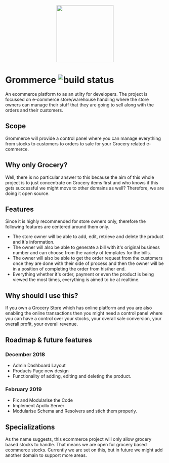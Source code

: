 <div align="center">
  <img src="https://github.com/Grommerce/grommerce-frontend/blob/development/assets/grommerce-logo.svg" height="180" width="180" />
</div>

# Grommerce ![build status](https://travis-ci.org/Grommerce/grommerce-frontend.svg?branch=development)

An ecommerce platform to as an utlity for developers. The project is focussed on e-commerce store/warehouse handling where the store owners can manage their stuff that they are going to sell along with the orders and their customers.

## Scope

Grommerce will provide a control panel where you can manage everything from stocks to customers to orders to sale for your Grocery related e-commerce.

## Why only Grocery?

Well, there is no particular answer to this because the aim of this whole project is to just concentrate on Grocery items first and who knows if this gets successful we might move to other domains as well? Therefore, we are doing it open source.

## Features

Since it is highly recommended for store owners only, therefore the following features are centered around them only.

- The store owner will be able to add, edit, retrieve and delete the product and it's information.
- The owner will also be able to generate a bill with it's original business number and can choose from the variety of templates for the bills.
- The owner will also be able to get the order request from the customers once they are done with their side of process and then the owner will be in a position of completing the order from his/her end.
- Everything whether it's order, payment or even the product is being viewed the most times, everything is aimed to be at realtime.

## Why should I use this?

If you own a Grocery Store which has online platform and you are also enabling the online transactions then you might need a control panel where you can have a control over your stocks, your overall sale conversion, your overall profit, your overall revenue.

## Roadmap & future features

### December 2018

- Admin Dashboard Layout
- Products Page new design
- Functionality of adding, editing and deleting the product.

### February 2019

- Fix and Modularise the Code
- Implement Apollo Server
- Modularise Schema and Resolvers and stich them properly.

## Specializations

As the name suggests, this ecommerce project will only allow grocery based stocks to handle. That means we are open for grocery based ecommerce stocks. Currently we are set on this, but in future we might add another domain to support more areas.

